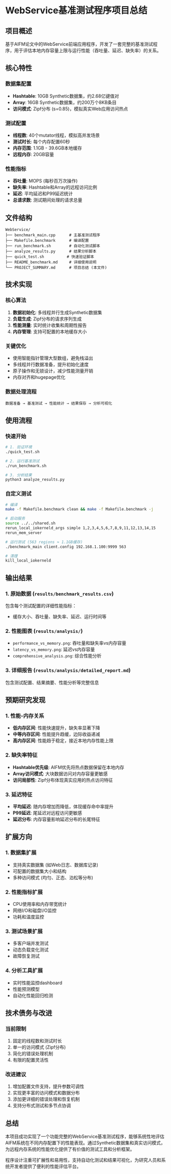 # WebService基准测试程序项目总结

## 项目概述

基于AIFM论文中的WebService前端应用程序，开发了一套完整的基准测试程序，用于评估本地内存容量上限与运行性能（吞吐量、延迟、缺失率）的关系。

## 核心特性

### 数据集配置
- **Hashtable**: 10GB Synthetic数据集，约2.68亿键值对
- **Array**: 16GB Synthetic数据集，约200万个8KB条目
- **访问模式**: Zipf分布 (s=0.85)，模拟真实Web应用访问热点

### 测试配置
- **线程数**: 40个mutator线程，模拟高并发场景
- **测试时长**: 每个内存配置60秒
- **内存范围**: 1.1GB - 39.6GB本地缓存
- **远程内存**: 20GB容量

### 性能指标
- **吞吐量**: MOPS (每秒百万次操作)
- **缺失率**: Hashtable和Array的远程访问比例
- **延迟**: 平均延迟和P99延迟统计
- **总请求数**: 测试期间处理的请求总量

## 文件结构

```
WebService/
├── benchmark_main.cpp      # 主基准测试程序
├── Makefile.benchmark      # 编译配置
├── run_benchmark.sh        # 自动化测试脚本
├── analyze_results.py      # 结果分析脚本
├── quick_test.sh          # 快速验证脚本
├── README_benchmark.md     # 详细使用说明
└── PROJECT_SUMMARY.md      # 项目总结 (本文件)
```

## 技术实现

### 核心算法
1. **数据初始化**: 多线程并行生成Synthetic数据集
2. **负载生成**: Zipf分布的请求序列生成
3. **性能测量**: 实时统计收集和周期性报告
4. **内存管理**: 支持可配置的本地缓存大小

### 关键优化
- 使用智能指针管理大型数组，避免栈溢出
- 多线程并行数据准备，提升初始化速度
- 原子操作和无锁设计，减少性能测量开销
- 内存对齐和hugepage优化

### 数据处理流程
```
数据准备 → 基准测试 → 性能统计 → 结果保存 → 分析可视化
```

## 使用流程

### 快速开始
```bash
# 1. 验证环境
./quick_test.sh

# 2. 运行基准测试
./run_benchmark.sh

# 3. 分析结果
python3 analyze_results.py
```

### 自定义测试
```bash
# 编译
make -f Makefile.benchmark clean && make -f Makefile.benchmark -j

# 启动服务
source ../../shared.sh
rerun_local_iokerneld_args simple 1,2,3,4,5,6,7,8,9,11,12,13,14,15
rerun_mem_server

# 运行测试 (563 regions ≈ 1.1GB缓存)
./benchmark_main client.config 192.168.1.100:9999 563

# 清理
kill_local_iokerneld
```

## 输出结果

### 1. 原始数据 (`results/benchmark_results.csv`)
包含每个测试配置的详细性能指标：
- 缓存大小、吞吐量、缺失率、延迟、运行时间等

### 2. 性能图表 (`results/analysis/`)
- `performance_vs_memory.png`: 吞吐量和缺失率vs内存容量
- `latency_vs_memory.png`: 延迟vs内存容量
- `comprehensive_analysis.png`: 综合性能分析

### 3. 详细报告 (`results/analysis/detailed_report.md`)
包含测试配置、结果摘要、性能分析等完整信息

## 预期研究发现

### 1. 性能-内存关系
- **低内存区间**: 性能快速提升，缺失率显著下降
- **中等内存区间**: 性能提升趋缓，边际收益递减
- **高内存区间**: 性能趋于稳定，接近本地内存性能上限

### 2. 缺失率特征
- **Hashtable优先级**: AIFM优先将热点数据保留在本地内存
- **Array访问模式**: 大块数据访问对内存容量更敏感
- **访问局部性**: Zipf分布体现真实应用的热点访问特征

### 3. 延迟特征
- **平均延迟**: 随内存增加而降低，体现缓存命中率提升
- **P99延迟**: 尾延迟对远程访问更敏感
- **延迟分布**: 内存容量影响延迟分布的长尾特征

## 扩展方向

### 1. 数据集扩展
- 支持真实数据集 (如Web日志、数据库记录)
- 可配置的数据集大小和结构
- 多种访问模式 (均匀、正态、泊松等分布)

### 2. 性能指标扩展
- CPU使用率和内存带宽统计
- 网络I/O和磁盘I/O监控
- 功耗和温度监控

### 3. 测试场景扩展
- 多客户端并发测试
- 动态负载变化测试
- 故障恢复测试

### 4. 分析工具扩展
- 实时性能监控dashboard
- 性能预测模型
- 自动化性能回归检测

## 技术债务与改进

### 当前限制
1. 固定的线程数和测试时长
2. 单一的访问模式 (Zipf分布)
3. 简化的错误处理机制
4. 有限的配置灵活性

### 改进建议
1. 增加配置文件支持，提升参数可调性
2. 实现更丰富的访问模式和数据分布
3. 添加更详细的错误处理和恢复机制
4. 支持分布式测试和多节点协调

## 总结

本项目成功实现了一个功能完整的WebService基准测试程序，能够系统性地评估AIFM系统在不同内存配置下的性能表现。通过Synthetic数据集和真实访问模式，为远程内存系统的性能优化提供了有价值的测试工具和分析框架。

程序设计注重可扩展性和易用性，支持自动化测试和结果可视化，为研究人员和系统开发者提供了便利的性能评估平台。

